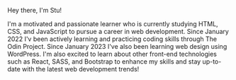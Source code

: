 Hey there, I'm Stu! 

I'm a motivated and passionate learner who is currently studying HTML, CSS, and JavaScript to pursue a career in web development. Since January 2022 I'v been actively learning and practicing coding skills through The Odin Project. Since January 2023 I've also been learning web design using WordPress. I'm also excited to learn about other front-end technologies such as React, SASS, and Bootstrap to enhance my skills and stay up-to-date with the latest web development trends!
